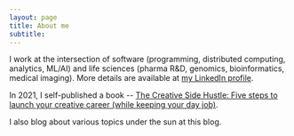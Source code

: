 ```yaml
---
layout: page
title: About me
subtitle: 
---
```


I work at the intersection of software (programming, distributed computing, analytics, ML/AI) and life sciences (pharma R&D, genomics, bioinformatics, medical imaging). More details are available at [my LinkedIn profile](http://linkedin.com/in/kritisen).

In 2021, I self-published a book -- [The Creative Side Hustle: Five steps to launch your creative career (while keeping your day job)](http://mybook.to/creativesidehustle). 

I also blog about various topics under the sun at this blog. 
